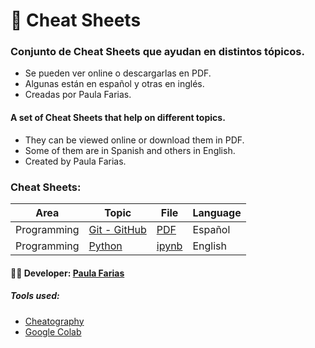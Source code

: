 # :memo: Cheat Sheets
### Conjunto de Cheat Sheets que ayudan en distintos tópicos. 
- Se pueden ver online o descargarlas en PDF.
- Algunas están en español y otras en inglés.
- Creadas por Paula Farias.

#### A set of Cheat Sheets that help on different topics. 
- They can be viewed online or download them in PDF.
- Some of them are in Spanish and others in English.
- Created by Paula Farias.

### Cheat Sheets:

Area          | Topic | File | Language
--------------|------|----------------|--------
Programming  |[Git - GitHub](https://cheatography.com/paulafarias/cheat-sheets/git-github-espanol/) | [PDF](https://cheatography.com/paulafarias/cheat-sheets/git-github-espanol/pdf/) | Español
Programming  |[Python](https://colab.research.google.com/github/pauladanielafarias/cheatsheet_python/blob/master/Cheatsheet_Python.ipynb) | [ipynb](https://colab.research.google.com/github/pauladanielafarias/cheatsheet_python/blob/master/Cheatsheet_Python.ipynb) | English            
       


#### :woman_technologist: **Developer:** [Paula Farias](https://linkedin.com/in/paulafarias) 

##### Tools used:
- [Cheatography](https://cheatography.com/paulafarias)
- [Google Colab](https://colab.research.google.com/github/pauladanielafarias)

